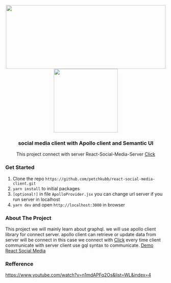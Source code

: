 <p align="center">
   <img src="https://www.freecodecamp.org/news/content/images/2020/04/cover-3.png" width="500" height="200" />
   <img src="https://react.semantic-ui.com/logo.png" width="200" height="200" />

  <h3 align="center">social media client with Apollo client and Semantic UI</h5>
  <div align="center">This project connect with server React-Social-Media-Server <a href='https://github.com/petchkubb/react-social-media-server'>Click</a></div>
</p>

### Get Started
 1. Clone the repo `https://github.com/petchkubb/react-social-media-client.git`
 2. `yarn install` to initial packages
 3. `[optional!]` in file `ApolloProvider.jsx` you can change url server if you run server in localhost 
4. `yarn dev` and open `http://localhost:3000` in browser

### About The Project

This project we will mainly learn about graphql. we will use apollo client library for connect server. apollo client can retrieve or update data from server will be connect in this case we connect with [Click](https://github.com/petchkubb/react-social-media-server) every time client communicate with server client  use gql syntax to communicate. [Demo React Social Media](https://vigilant-davinci-b1c7fe.netlify.app/)

### Refference
  https://www.youtube.com/watch?v=n1mdAPFq2Os&list=WL&index=4

